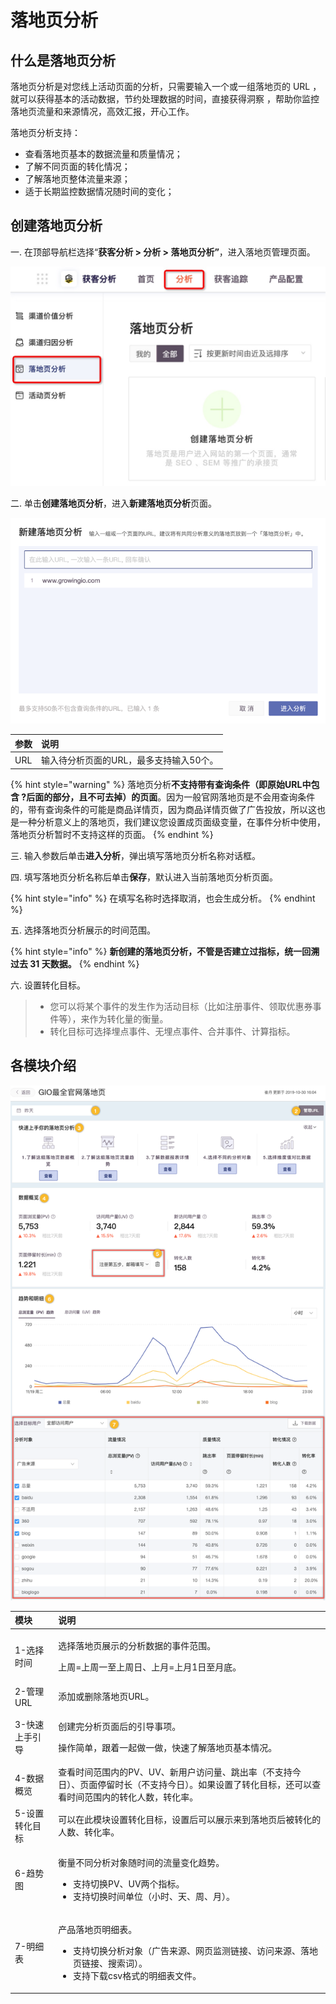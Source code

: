 # 落地页分析

## 什么是落地页分析 <a id="id-&#x843D;&#x5730;&#x9875;&#x5206;&#x6790;&#x5E2E;&#x52A9;&#x6587;&#x6863;-&#x4E00;&#x3001;&#x4ECB;&#x7ECD;"></a>

落地页分析是对您线上活动页面的分析，只需要输入一个或一组落地页的 URL ，就可以获得基本的活动数据，节约处理数据的时间，直接获得洞察 ，帮助你监控落地页流量和来源情况，高效汇报，开心工作。

落地页分析支持：

* 查看落地页基本的数据流量和质量情况；
* 了解不同页面的转化情况；
* 了解落地页整体流量来源；
* 适于长期监控数据情况随时间的变化；

## 创建落地页分析

一. 在顶部导航栏选择“**获客分析 &gt; 分析 &gt; 落地页分析”**，进入落地页管理页面。

![](../../../.gitbook/assets/la-di-ye-fen-xi-ru-kou.png)

二. 单击**创建落地页分析**，进入**新建落地页分析**页面。

![](../../../.gitbook/assets/xin-jian-la-di-ye-fen-xi.png)

| 参数 | 说明 |
| :--- | :--- |
| URL | 输入待分析页面的URL，最多支持输入50个。 |

{% hint style="warning" %}
落地页分析**不支持带有查询条件（即原始URL中包含 ?后面的部分，且不可去掉）的页面**。因为一般官网落地页是不会用查询条件的，带有查询条件的可能是商品详情页，因为商品详情页做了广告投放，所以这也是一种分析意义上的落地页，我们建议您设置成页面级变量，在事件分析中使用，落地页分析暂时不支持这样的页面。
{% endhint %}

三. 输入参数后单击**进入分析**，弹出填写落地页分析名称对话框。

四. 填写落地页分析名称后单击**保存**，默认进入当前落地页分析页面。

{% hint style="info" %}
在填写名称时选择取消，也会生成分析。
{% endhint %}

五. 选择落地页分析展示的时间范围。

{% hint style="info" %}
**新创建的落地页分析，不管是否建立过指标，统一回溯过去 31 天数据。**
{% endhint %}

六. 设置转化目标。

> * 您可以将某个事件的发生作为活动目标（比如注册事件、领取优惠券事件等），来作为转化量的衡量。
> * 转化目标可选择埋点事件、无埋点事件、合并事件、计算指标。

## 各模块介绍

![](../../../.gitbook/assets/la-di-ye-fen-xi-nei-rong-jie-shao.png)

<table>
  <thead>
    <tr>
      <th style="text-align:left">&#x6A21;&#x5757;</th>
      <th style="text-align:left">&#x8BF4;&#x660E;</th>
    </tr>
  </thead>
  <tbody>
    <tr>
      <td style="text-align:left">1-&#x9009;&#x62E9;&#x65F6;&#x95F4;</td>
      <td style="text-align:left">
        <p>&#x9009;&#x62E9;&#x843D;&#x5730;&#x9875;&#x5C55;&#x793A;&#x7684;&#x5206;&#x6790;&#x6570;&#x636E;&#x7684;&#x4E8B;&#x4EF6;&#x8303;&#x56F4;&#x3002;</p>
        <p>&#x4E0A;&#x5468;=&#x4E0A;&#x5468;&#x4E00;&#x81F3;&#x4E0A;&#x5468;&#x65E5;&#x3001;&#x4E0A;&#x6708;=&#x4E0A;&#x6708;1&#x65E5;&#x81F3;&#x6708;&#x5E95;&#x3002;</p>
      </td>
    </tr>
    <tr>
      <td style="text-align:left">2-&#x7BA1;&#x7406;URL</td>
      <td style="text-align:left">&#x6DFB;&#x52A0;&#x6216;&#x5220;&#x9664;&#x843D;&#x5730;&#x9875;URL&#x3002;</td>
    </tr>
    <tr>
      <td style="text-align:left">3-&#x5FEB;&#x901F;&#x4E0A;&#x624B;&#x5F15;&#x5BFC;</td>
      <td style="text-align:left">
        <p>&#x521B;&#x5EFA;&#x5B8C;&#x5206;&#x6790;&#x9875;&#x9762;&#x540E;&#x7684;&#x5F15;&#x5BFC;&#x4E8B;&#x9879;&#x3002;</p>
        <p>&#x64CD;&#x4F5C;&#x7B80;&#x5355;&#xFF0C;&#x8DDF;&#x7740;&#x4E00;&#x8D77;&#x505A;&#x4E00;&#x505A;&#xFF0C;&#x5FEB;&#x901F;&#x4E86;&#x89E3;&#x843D;&#x5730;&#x9875;&#x57FA;&#x672C;&#x60C5;&#x51B5;&#x3002;</p>
      </td>
    </tr>
    <tr>
      <td style="text-align:left">4-&#x6570;&#x636E;&#x6982;&#x89C8;</td>
      <td style="text-align:left">&#x67E5;&#x770B;&#x65F6;&#x95F4;&#x8303;&#x56F4;&#x5185;&#x7684;PV&#x3001;UV&#x3001;&#x65B0;&#x7528;&#x6237;&#x8BBF;&#x95EE;&#x91CF;&#x3001;&#x8DF3;&#x51FA;&#x7387;&#xFF08;&#x4E0D;&#x652F;&#x6301;&#x4ECA;&#x65E5;&#xFF09;&#x3001;&#x9875;&#x9762;&#x505C;&#x7559;&#x65F6;&#x957F;&#xFF08;&#x4E0D;&#x652F;&#x6301;&#x4ECA;&#x65E5;&#xFF09;&#x3002;&#x5982;&#x679C;&#x8BBE;&#x7F6E;&#x4E86;&#x8F6C;&#x5316;&#x76EE;&#x6807;&#xFF0C;&#x8FD8;&#x53EF;&#x4EE5;&#x67E5;&#x770B;&#x65F6;&#x95F4;&#x8303;&#x56F4;&#x5185;&#x7684;&#x8F6C;&#x5316;&#x4EBA;&#x6570;&#xFF0C;&#x8F6C;&#x5316;&#x7387;&#x3002;</td>
    </tr>
    <tr>
      <td style="text-align:left">5-&#x8BBE;&#x7F6E;&#x8F6C;&#x5316;&#x76EE;&#x6807;</td>
      <td style="text-align:left">&#x53EF;&#x4EE5;&#x5728;&#x6B64;&#x6A21;&#x5757;&#x8BBE;&#x7F6E;&#x8F6C;&#x5316;&#x76EE;&#x6807;&#xFF0C;&#x8BBE;&#x7F6E;&#x540E;&#x53EF;&#x4EE5;&#x5C55;&#x793A;&#x6765;&#x5230;&#x843D;&#x5730;&#x9875;&#x540E;&#x88AB;&#x8F6C;&#x5316;&#x7684;&#x4EBA;&#x6570;&#x3001;&#x8F6C;&#x5316;&#x7387;&#x3002;</td>
    </tr>
    <tr>
      <td style="text-align:left">6-&#x8D8B;&#x52BF;&#x56FE;</td>
      <td style="text-align:left">
        <p>&#x8861;&#x91CF;&#x4E0D;&#x540C;&#x5206;&#x6790;&#x5BF9;&#x8C61;&#x968F;&#x65F6;&#x95F4;&#x7684;&#x6D41;&#x91CF;&#x53D8;&#x5316;&#x8D8B;&#x52BF;&#x3002;</p>
        <ul>
          <li>&#x652F;&#x6301;&#x5207;&#x6362;PV&#x3001;UV&#x4E24;&#x4E2A;&#x6307;&#x6807;&#x3002;</li>
          <li>&#x652F;&#x6301;&#x5207;&#x6362;&#x65F6;&#x95F4;&#x5355;&#x4F4D;&#xFF08;&#x5C0F;&#x65F6;&#x3001;&#x5929;&#x3001;&#x5468;&#x3001;&#x6708;&#xFF09;&#x3002;</li>
        </ul>
      </td>
    </tr>
    <tr>
      <td style="text-align:left">7-&#x660E;&#x7EC6;&#x8868;</td>
      <td style="text-align:left">
        <p>&#x4EA7;&#x54C1;&#x843D;&#x5730;&#x9875;&#x660E;&#x7EC6;&#x8868;&#x3002;</p>
        <ul>
          <li>&#x652F;&#x6301;&#x5207;&#x6362;&#x5206;&#x6790;&#x5BF9;&#x8C61;&#xFF08;&#x5E7F;&#x544A;&#x6765;&#x6E90;&#x3001;&#x7F51;&#x9875;&#x76D1;&#x6D4B;&#x94FE;&#x63A5;&#x3001;&#x8BBF;&#x95EE;&#x6765;&#x6E90;&#x3001;&#x843D;&#x5730;&#x9875;&#x94FE;&#x63A5;&#x3001;&#x641C;&#x7D22;&#x8BCD;&#xFF09;&#x3002;</li>
          <li>&#x652F;&#x6301;&#x4E0B;&#x8F7D;csv&#x683C;&#x5F0F;&#x7684;&#x660E;&#x7EC6;&#x8868;&#x6587;&#x4EF6;&#x3002;</li>
        </ul>
      </td>
    </tr>
  </tbody>
</table>